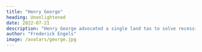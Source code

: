 ```yaml
---
title: "Henry George"
heading: Unenlightened
date: 2022-07-21
description: "Henry George advocated a single land tax to solve recessions. This absurdity comes from his wrongly definiting wages as profit. All profits come from the produce of the land and so he advocates a land tax. We simplify his work here so you won't have to waste time on him, just as you shouldn't waste time on Karl Marx"
author: "Frederick Engels"
image: /avatars/george.jpg
---
```


